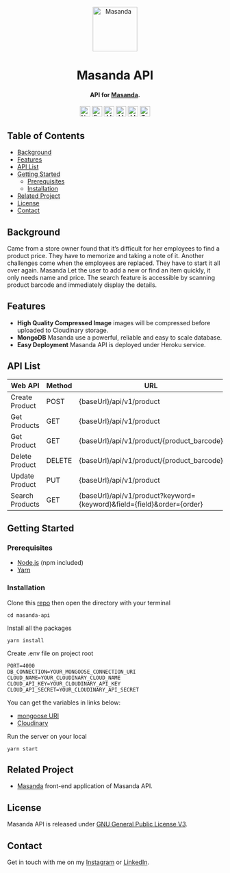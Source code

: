 <!-- HEADER -->
<p align="center">
  <img src="https://user-images.githubusercontent.com/33638021/118342328-0e2ef600-b54d-11eb-8d4c-68059d7c01aa.png" alt="Masanda" width="104">
  <h1 align="center">Masanda API</h1>
</p>

<!-- DESCRIPTION -->
<h4 align="center">API for <a href="https://github.com/TaufanP/masanda">Masanda</a>.</h4>

<!-- DEPENDENCIES -->
<p align="center">
  <img src="https://img.shields.io/badge/node.js-12.20.0-green" alt="Node.js 12.20.0" height="24">
  <img src="https://img.shields.io/badge/express-4.17.1-green" alt="Express 4.17.1" height="24">
  <img src="https://img.shields.io/badge/mongoose-5.12.2-green" alt="Mongoose 5.12.2" height="24">
  <img src="https://img.shields.io/badge/multer-1.4.2-green" alt="Multer 1.4.2" height="24">
  <img src="https://img.shields.io/badge/sharp-0.28.1-green" alt="Multer 0.28.1" height="24">
  <img src="https://img.shields.io/badge/typescript-4.2.3-blue" alt="Typescript 4.2.3" height="24">
</p>

<!-- TABLE OF CONTENTS -->
## Table of Contents

* [Background](#background)
* [Features](#features)
* [API List](#api-list)
* [Getting Started](#getting-started)
  * [Prerequisites](#prerequisites)
  * [Installation](#installation)
* [Related Project](#related)
* [License](#license)
* [Contact](#contact)

<!-- BACKGROUND -->
## Background <a name="background"></a>
<p>
Came from a store owner found that it’s difficult for her employees to find a product price. They have to memorize and taking a note of it. Another challenges come when the employees are replaced. They have to start it all over again. Masanda Let the user to add a new or find an item quickly, it only needs name and price. The search feature is accessible by scanning product barcode
and immediately display the details.
</p>

<!-- FEATURES -->
## Features <a name="features"></a>
* **High Quality Compressed Image** images will be compressed before uploaded to Cloudinary storage.
* **MongoDB** Masanda use a powerful, reliable and easy to scale database.
* **Easy Deployment** Masanda API is deployed under Heroku service.

<!-- API LIST -->
## API List <a name="api-list"></a>
Web API | Method | URL | Description
------------ | ------------- | ------------- | -------------
Create Product | POST | {baseUrl}/api/v1/product | Product
Get Products | GET | {baseUrl}/api/v1/product | Product
Get Product | GET | {baseUrl}/api/v1/product/{product_barcode} | Product
Delete Product | DELETE | {baseUrl}/api/v1/product/{product_barcode} | Product
Update Product | PUT | {baseUrl}/api/v1/product | Product
Search Products | GET | {baseUrl}/api/v1/product?keyword={keyword}&field={field}&order={order} | Product

<!-- GETTING STARTED -->
## Getting Started <a name="getting-started"></a>
### Prerequisites <a name="prerequisites"></a>
* [Node.js](https://nodejs.org/en/download/) (npm included)
* [Yarn](https://classic.yarnpkg.com/en/docs/getting-started)

### Installation <a name="installation"></a>
Clone this [repo](https://github.com/TaufanP/masanda) then open the directory with your terminal
```
cd masanda-api
```
Install all the packages
```
yarn install
```
Create .env file on project root
```
PORT=4000
DB_CONNECTION=YOUR_MONGOOSE_CONNECTION_URI
CLOUD_NAME=YOUR_CLOUDINARY_CLOUD_NAME
CLOUD_API_KEY=YOUR_CLOUDINARY_API_KEY
CLOUD_API_SECRET=YOUR_CLOUDINARY_API_SECRET
```
You can get the variables in links below:
* [mongoose URI](https://mongoosejs.com/docs/connections.html)
* [Cloudinary](https://cloudinary.com/documentation/how_to_integrate_cloudinary)

Run the server on your local
```
yarn start
```

<!-- RELATED -->
## Related Project <a name="related"></a>
* [Masanda](https://github.com/TaufanP/masanda) front-end application of Masanda API.

<!-- LICENSE -->
## License <a name="license"></a>
Masanda API is released under [GNU General Public License V3](https://github.com/TaufanP/masanda/blob/main/LICENSE).

<!-- CONTACT -->
## Contact <a name="contact"></a>
Get in touch with me on my [Instagram](https://www.instagram.com/profennador/) or [LinkedIn](https://www.linkedin.com/in/taufan-p/).
